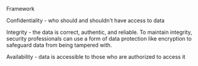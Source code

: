 Framework

Confidentiality - who should and shouldn't have access to data

Integrity - the data is correct, authentic, and reliable. To maintain integrity, security professionals can use a form of data protection like encryption to safeguard data from being tampered with.

Availability - data is accessible to those who are authorized to access it